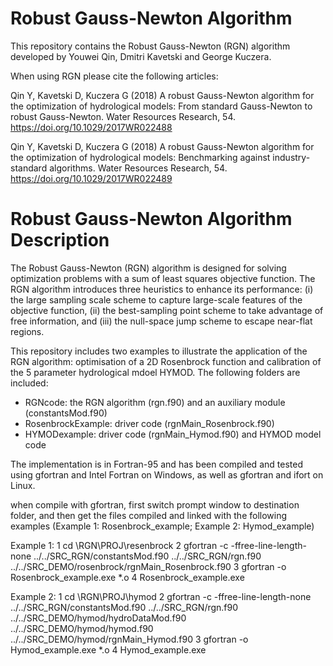 # Robust Gauss-Newton Algorithm
This repository contains the Robust Gauss-Newton (RGN) algorithm developed by Youwei Qin, Dmitri Kavetski and George Kuczera. 

When using RGN please cite the following articles:

Qin Y, Kavetski D, Kuczera G (2018) A robust Gauss-Newton algorithm for the optimization of hydrological models: From standard Gauss-Newton to robust Gauss-Newton. Water Resources Research, 54. https://doi.org/10.1029/2017WR022488

Qin Y, Kavetski D, Kuczera G (2018) A robust Gauss-Newton algorithm for the optimization of hydrological models: Benchmarking against industry-standard algorithms. Water Resources Research, 54. https://doi.org/10.1029/2017WR022489

# Robust Gauss-Newton Algorithm Description
The Robust Gauss-Newton (RGN) algorithm is designed for solving optimization problems with a sum of least squares objective function. The RGN algorithm introduces three heuristics to enhance its performance: (i) the large sampling scale scheme to capture large-scale features of the objective function, (ii) the best-sampling point scheme to take advantage of free information, and (iii) the null-space jump scheme to escape near-flat regions.

This repository includes two examples to illustrate the application of the RGN algorithm: optimisation of a 2D Rosenbrock function and calibration of the 5 parameter hydrological mdoel HYMOD. The following folders are included:

  - RGNcode: the RGN algorithm (rgn.f90) and an auxiliary module (constantsMod.f90)
  - RosenbrockExample: driver code (rgnMain_Rosenbrock.f90)
  - HYMODexample: driver code (rgnMain_Hymod.f90) and HYMOD model code

The implementation is in Fortran-95 and has been compiled and tested using gfortran and Intel Fortran on Windows, as well as gfortran and ifort on Linux.

when compile with gfortran, first switch prompt window to destination folder, and then get the files compiled and linked with the following examples (Example 1: Rosenbrock_example; Example 2: Hymod_example)

Example 1:
1 cd <Destination Folder>\RGN\PROJ\resenbrock 
2 gfortran -c -ffree-line-length-none ../../SRC_RGN/constantsMod.f90 ../../SRC_RGN/rgn.f90 ../../SRC_DEMO/rosenbrock/rgnMain_Rosenbrock.f90
3 gfortran  -o Rosenbrock_example.exe *.o
4 Rosenbrock_example.exe

Example 2:
1 cd <Destination Folder>\RGN\PROJ\hymod
2 gfortran -c -ffree-line-length-none ../../SRC_RGN/constantsMod.f90 ../../SRC_RGN/rgn.f90 ../../SRC_DEMO/hymod/hydroDataMod.f90 ../../SRC_DEMO/hymod/hymod.f90 ../../SRC_DEMO/hymod/rgnMain_Hymod.f90
3 gfortran  -o Hymod_example.exe *.o
4 Hymod_example.exe
